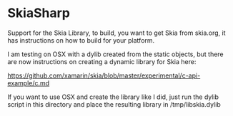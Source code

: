 # SkiaSharp

Support for the Skia Library, to build, you want to get Skia from skia.org, it has instructions
on how to build for your platform.   

I am testing on OSX with a dylib created from the static objects, but there are now instructions
on creating a dynamic library for Skia here:

https://github.com/xamarin/skia/blob/master/experimental/c-api-example/c.md

If you want to use OSX and create the library like I did, just run the dylib script in this
directory and place the resulting library in /tmp/libskia.dylib

